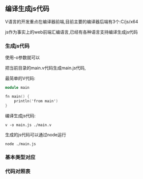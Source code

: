 ## 编译生成js代码

V语言的开发重点在编译器前端,目前主要的编译器后端有3个:C/js/x64

js作为事实上的web前端汇编语言,已经有各种语言支持编译生成js代码

### 生成js代码

使用-o参数就可以

把当前目录的main.v代码生成main.js代码,

最简单的V代码:

```v
module main

fn main() {
	println('from main')
}
```

编译生成js代码:

```shell
v -o main.js ./main.v 
```

生成的js代码可以通过node运行

```shell
node ./main.js
```

### 基本类型对应



### 代码对照表





